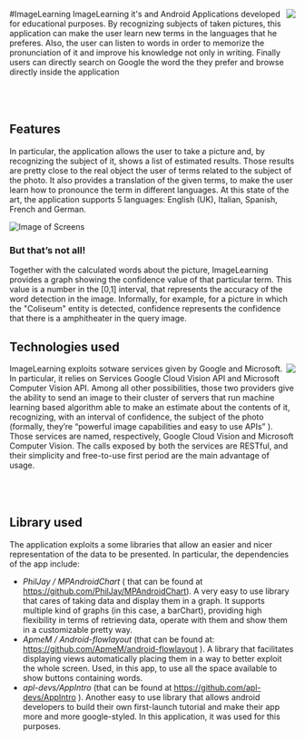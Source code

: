 #ImageLearning
<img align="right" src="https://github.com/readbeard/ImageLearning/blob/master/github_logo.png">
ImageLearning it's and Android Applications developed for educational purposes.
By recognizing subjects of taken pictures, this application can make the user learn 
new terms in the languages that he preferes. Also, the user can listen to words in order
to memorize the pronunciation of it and improve his knowledge not only in writing.
Finally users can directly search on Google the word the they prefer and browse directly
inside the application 
<br></br>
<br></br>
## Features
In particular, the application 
allows the user to take a picture and, by recognizing the subject of it, shows a list
of estimated results. Those results are pretty close to the real object the user 
of terms related to the subject of the photo. It also provides a translation of the given terms, to make the user learn how to pronounce the term in different languages. 
At this state of the art, the application supports 5 languages: English (UK), Italian, Spanish, French and German.

![Image of Screens](https://github.com/readbeard/ImageLearning/blob/master/github_imagelearning.png)
### But that’s not all! 
Together with the calculated words about the picture, ImageLearning provides a graph showing
the confidence value of that particular term. This value is a number in the [0,1] interval, 
that represents the accuracy of the word detection in the image. 
Informally, for example, for a picture in which the "Coliseum" entity is detected, 
confidence represents the confidence that there is a amphitheater in the query image.

## Technologies used
ImageLearning exploits sotware services given by Google and Microsoft.
<img align="right" src="https://github.com/readbeard/ImageLearning/blob/master/github_technologies.png">
In particular, it relies on Services Google Cloud Vision API and Microsoft Computer Vision API.
Among all other possibilities, those two providers give the ability to send an image to their cluster of servers 
that run machine learning based algorithm able to make an estimate about the contents of it, recognizing, with an interval 
of confidence, the subject of the photo (formally, they’re “powerful image capabilities and easy to use APIs” ). 
Those services are named, respectively, Google Cloud Vision and Microsoft Computer Vision.
The calls exposed by both the services are RESTful, and their simplicity and free-to-use first period are the main advantage 
of usage.
<br></br>
<br></br>
## Library used
The application exploits a some libraries that allow an easier and nicer representation of the data to be presented. In particular, the dependencies of the app include:


- *PhilJay / MPAndroidChart* ( that can be found at https://github.com/PhilJay/MPAndroidChart). A very easy to use library that cares of taking data and display them in a graph. It supports multiple kind of graphs (in this case, a barChart), providing high flexibility in terms of retrieving data, operate with them and show them in a customizable pretty way.
- *ApmeM / Android-flowlayout* (that can be found at: https://github.com/ApmeM/android-flowlayout ). A library that facilitates displaying views automatically placing them in a way to better exploit the whole screen. Used, in this app, to use all the space available to show buttons containing words.
- *apl-devs/AppIntro* (that can be found at https://github.com/apl-devs/AppIntro ). Another easy to use library that allows android developers to build their own first-launch tutorial and make their app more and more google-styled. In this application, it was used for this purposes.
